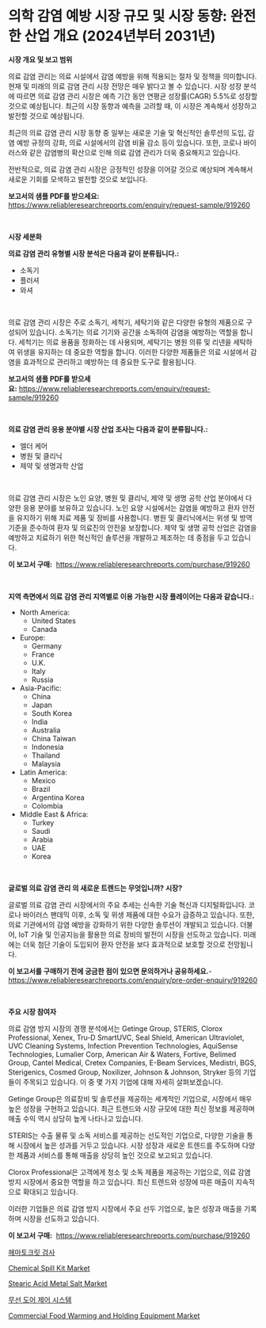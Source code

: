 <p><h1>의학 감염 예방 시장 규모 및 시장 동향: 완전한 산업 개요 (2024년부터 2031년)</h1></p><p><strong>시장 개요 및 보고 범위</strong></p>
<p><p>의료 감염 관리는 의료 시설에서 감염 예방을 위해 적용되는 절차 및 정책을 의미합니다. 현재 및 미래의 의료 감염 관리 시장 전망은 매우 밝다고 볼 수 있습니다. 시장 성장 분석에 따르면 의료 감염 관리 시장은 예측 기간 동안 연평균 성장률(CAGR) 5.5%로 성장할 것으로 예상됩니다. 최근의 시장 동향과 예측을 고려할 때, 이 시장은 계속해서 성장하고 발전할 것으로 예상됩니다.</p><p>최근의 의료 감염 관리 시장 동향 중 일부는 새로운 기술 및 혁신적인 솔루션의 도입, 감염 예방 규정의 강화, 의료 시설에서의 감염 비율 감소 등이 있습니다. 또한, 코로나 바이러스와 같은 감염병의 확산으로 인해 의료 감염 관리가 더욱 중요해지고 있습니다.</p><p>전반적으로, 의료 감염 관리 시장은 긍정적인 성장을 이어갈 것으로 예상되며 계속해서 새로운 기회를 모색하고 발전할 것으로 보입니다.</p></p>
<p><strong>보고서의 샘플 PDF를 받으세요:</strong> <a href="https://www.reliableresearchreports.com/enquiry/request-sample/919260">https://www.reliableresearchreports.com/enquiry/request-sample/919260</a></p>
<p>&nbsp;</p>
<p><strong>시장 세분화</strong></p>
<p><strong>의료 감염 관리 유형별 시장 분석은 다음과 같이 분류됩니다.:</strong></p>
<p><ul><li>소독기</li><li>플러셔</li><li>와셔</li></ul></p>
<p>&nbsp;</p>
<p><p>의료 감염 관리 시장은 주로 소독기, 세척기, 세탁기와 같은 다양한 유형의 제품으로 구성되어 있습니다. 소독기는 의료 기기와 공간을 소독하여 감염을 예방하는 역할을 합니다. 세척기는 의료 용품을 정화하는 데 사용되며, 세탁기는 병원 의류 및 리넨을 세탁하여 위생을 유지하는 데 중요한 역할을 합니다. 이러한 다양한 제품들은 의료 시설에서 감염을 효과적으로 관리하고 예방하는 데 중요한 도구로 활용됩니다.</p></p>
<p><strong>보고서의 샘플 PDF를 받으세요:</strong>&nbsp;<a href="https://www.reliableresearchreports.com/enquiry/request-sample/919260">https://www.reliableresearchreports.com/enquiry/request-sample/919260</a></p>
<p>&nbsp;</p>
<p><strong> 의료 감염 관리 응용 분야별 시장 산업 조사는 다음과 같이 분류됩니다.:</strong></p>
<p><ul><li>엘더 케어</li><li>병원 및 클리닉</li><li>제약 및 생명과학 산업</li></ul></p>
<p>&nbsp;</p>
<p><p>의료 감염 관리 시장은 노인 요양, 병원 및 클리닉, 제약 및 생명 공학 산업 분야에서 다양한 응용 분야를 보유하고 있습니다. 노인 요양 시설에서는 감염을 예방하고 환자 안전을 유지하기 위해 치료 제품 및 장비를 사용합니다. 병원 및 클리닉에서는 위생 및 방역 기준을 준수하여 환자 및 의료진의 안전을 보장합니다. 제약 및 생명 공학 산업은 감염을 예방하고 치료하기 위한 혁신적인 솔루션을 개발하고 제조하는 데 중점을 두고 있습니다.</p></p>
<p><strong>이 보고서 구매:</strong>&nbsp; <a href="https://www.reliableresearchreports.com/purchase/919260">https://www.reliableresearchreports.com/purchase/919260</a></p>
<p>&nbsp;</p>
<p><strong>지역 측면에서 의료 감염 관리 지역별로 이용 가능한 시장 플레이어는 다음과 같습니다.:</strong></p>
<p><ul>
    <li>
        North America:
        <ul>
            <li>United States</li>
            <li>Canada</li>
        </ul>
    </li>
    <li>
        Europe:
        <ul>
            <li>Germany</li>
            <li>France</li>
            <li>U.K.</li>
            <li>Italy</li>
            <li>Russia</li>
        </ul>
    </li>
    <li>
        Asia-Pacific:
        <ul>
            <li>China</li>
            <li>Japan</li>
            <li>South Korea</li>
            <li>India</li>
            <li>Australia</li>
            <li>China Taiwan</li>
            <li>Indonesia</li>
            <li>Thailand</li>
            <li>Malaysia</li>
        </ul>
    </li>
    <li>
        Latin America:
        <ul>
            <li>Mexico</li>
            <li>Brazil</li>
            <li>Argentina Korea</li>
            <li>Colombia</li>
        </ul>
    </li>
    <li>
        Middle East & Africa:
        <ul>
            <li>Turkey</li>
            <li>Saudi</li>
            <li>Arabia</li>
            <li>UAE</li>
            <li>Korea</li>
        </ul>
    </li>
    </ul></p>
<p>&nbsp;</p>
<p><strong>글로벌 의료 감염 관리 의 새로운 트렌드는 무엇입니까? 시장?</strong></p>
<p><p>글로벌 의료 감염 관리 시장에서의 주요 추세는 신속한 기술 혁신과 디지털화입니다. 코로나 바이러스 팬데믹 이후, 소독 및 위생 제품에 대한 수요가 급증하고 있습니다. 또한, 의료 기관에서의 감염 예방을 강화하기 위한 다양한 솔루션이 개발되고 있습니다. 더불어, IoT 기술 및 인공지능을 활용한 의료 장비의 발전이 시장을 선도하고 있습니다. 미래에는 더욱 첨단 기술이 도입되어 환자 안전을 보다 효과적으로 보호할 것으로 전망됩니다.</p></p>
<p><strong>이 보고서를 구매하기 전에 궁금한 점이 있으면 문의하거나 공유하세요.</strong>- <a href="https://www.reliableresearchreports.com/enquiry/pre-order-enquiry/919260">https://www.reliableresearchreports.com/enquiry/pre-order-enquiry/919260</a></p>
<p>&nbsp;</p>
<p><strong>주요 시장 참여자</strong></p>
<p><p>의료 감염 방지 시장의 경쟁 분석에서는 Getinge Group, STERIS, Clorox Professional, Xenex, Tru-D SmartUVC, Seal Shield, American Ultraviolet, UVC Cleaning Systems, Infection Prevention Technologies, AquiSense Technologies, Lumalier Corp, American Air & Waters, Fortive, Belimed Group, Cantel Medical, Cretex Companies, E-Beam Services, Medistri, BGS, Sterigenics, Cosmed Group, Noxilizer, Johnson & Johnson, Stryker 등의 기업들이 주목되고 있습니다. 이 중 몇 가지 기업에 대해 자세히 살펴보겠습니다.</p><p>Getinge Group은 의료장비 및 솔루션을 제공하는 세계적인 기업으로, 시장에서 매우 높은 성장을 구현하고 있습니다. 최근 트렌드와 시장 규모에 대한 최신 정보를 제공하며 매출 수익 역시 상당히 높게 나타나고 있습니다.</p><p>STERIS는 수출 물류 및 소독 서비스를 제공하는 선도적인 기업으로, 다양한 기술을 통해 시장에서 높은 성과를 거두고 있습니다. 시장 성장과 새로운 트렌드를 주도하며 다양한 제품과 서비스를 통해 매출을 상당히 높인 것으로 보고되고 있습니다.</p><p>Clorox Professional은 고객에게 청소 및 소독 제품을 제공하는 기업으로, 의료 감염 방지 시장에서 중요한 역할을 하고 있습니다. 최신 트렌드와 성장에 따른 매출이 지속적으로 확대되고 있습니다.</p><p>이러한 기업들은 의료 감염 방지 시장에서 주요 선두 기업으로, 높은 성장과 매출을 기록하며 시장을 선도하고 있습니다.</p></p>
<p><strong>이 보고서 구매:</strong>&nbsp;&nbsp;<a href="https://www.reliableresearchreports.com/purchase/919260">https://www.reliableresearchreports.com/purchase/919260</a></p>
<p><p><a href="https://github.com/sougarounis/Market-Research-Report-List-2/blob/main/4517521182814.md">헤마토크릿 검사</a></p><p><a href="https://github.com/lbird53714/Market-Research-Report-List-3/blob/main/chemical-spill-kit-market.md">Chemical Spill Kit Market</a></p><p><a href="https://issuu.com/reportprime-2/docs/stearic-acid-metal-salt-market-size-2030.pptx">Stearic Acid Metal Salt Market</a></p><p><a href="https://github.com/laholand/Market-Research-Report-List-2/blob/main/8878575182813.md">무선 도어 제어 시스템</a></p><p><a href="https://issuu.com/reportprime-2/docs/commercial-food-warming-and-holding-equipment-mark">Commercial Food Warming and Holding Equipment Market</a></p></p>

